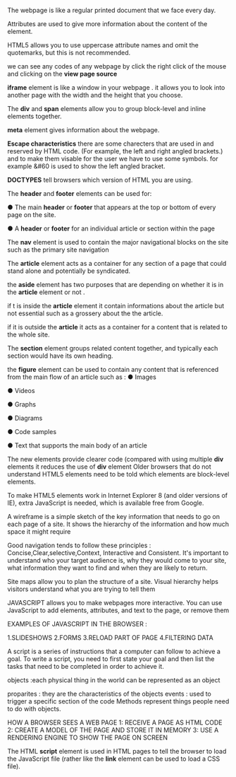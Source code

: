 
The webpage is like a regular printed document that we face every day.


Attributes are used to give more information about the content of the element.

HTML5 allows you to use uppercase attribute names and omit the quotemarks, but this is not recommended.

we can see any codes of any webpage by click the right click of the mouse and clicking on the __view page source__

**iframe** element is like a window in your webpage . it allows you to look into another page with the width and the height that you choose.

The **div** and **span** elements allow you to group
block-level and inline elements together.

**meta** element gives information about the webpage.

  **Escape characteristics**
  there are some charecters
  that are used in and reserved by HTML code. (For example, the
left and right angled brackets.) and to make them visable for the user we have to use some symbols. for example &#60 is used to show the left angled bracket.

**DOCTYPES** tell browsers which version of HTML you
are using. 

  The **header** and **footer**
elements can be used for:

● The main **header** or **footer**
that appears at the top or
bottom of every page on the
site.

● A **header** or **footer** for an
individual article or
section within the page


  The **nav** element is used to
contain the major navigational
blocks on the site such as the primary site navigation

  
  The **article** element acts as
a container for any section of a
page that could stand alone and
potentially be syndicated.


the **aside** element has two purposes that are depending on whether it is in the **article** element or not .


if t is inside the **article** element it contain informations about the article but not essential such as a grossery about the the article.


if it is outside the **article** it acts as a container for a content that is related to the whole site.


The **section** element groups
related content together, and
typically each section would
have its own heading.


the **figure** element  can be used
to contain any content that is
referenced from the main flow of
an article
 such as : ● Images
 
● Videos

● Graphs

● Diagrams

● Code samples

● Text that supports the main
body of an article

The new elements provide clearer code (compared
with using multiple **div** elements
 it reduces the use of **div** element
  Older browsers that do not understand HTML5
elements need to be told which elements are
block-level elements.

  To make HTML5 elements work in Internet Explorer 8
(and older versions of IE), extra JavaScript is needed,
which is available free from Google.

  A wireframe is a simple sketch of the key
information that needs to go on each page of a
site. It shows the hierarchy of the information
and how much space it might require

  Good navigation tends to follow these principles : Concise,Clear,selective,Context, Interactive and Consistent.
   It's important to understand who your target audience
is, why they would come to your site, what information
they want to find and when they are likely to return.

  Site maps allow you to plan the structure of a site.
Visual hierarchy helps
visitors understand what you are trying to tell them

  JAVASCRIPT allows you to make webpages more interactive.
  You can use JavaScript to add
elements, attributes, and text to the
page, or remove them

 
  


EXAMPLES OF JAVASCRIPT
IN THE BROWSER :

1.SLIDESHOWS  2.FORMS 3.RELOAD PART OF PAGE 4.FILTERING DATA 

A script is a series of instructions that a
computer can follow to achieve a goal. 
To write a script, you need to first
state your goal and then list the
tasks that need to be completed in
order to achieve it. 


objects :each physical thing in
the world can be represented as an object

proparites : they are the characteristics of the objects
events : used to trigger a specific section of the code
Methods represent things people need to do with objects. 

HOW A BROWSER
SEES A WEB PAGE
 1: RECEIVE A PAGE AS
HTML CODE 
2: CREATE A MODEL OF
THE PAGE AND STORE
IT IN MEMORY
3: USE A RENDERING
ENGINE TO SHOW THE
PAGE ON SCREEN 

The HTML **script** element is used in HTML pages
to tell the browser to load the JavaScript file (rather like
the **link** element can be used to load a CSS file). 


